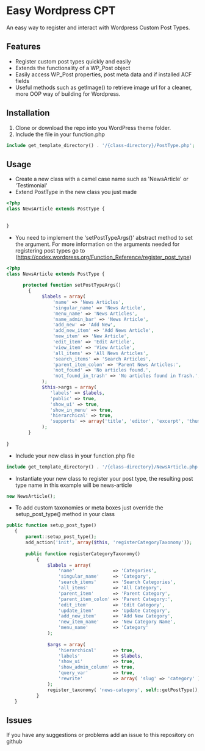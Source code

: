 # Easy Wordpress CPT

An easy way to register and interact with Wordpress Custom Post Types.

## Features
* Register custom post types quickly and easily
* Extends the functionality of a WP_Post object
* Easily access WP_Post properties, post meta data and if installed ACF fields
* Useful methods such as getImage() to retrieve image url for a cleaner, more OOP way of building for Wordpress.


## Installation

1. Clone or download the repo into you WordPress theme folder.
2. Include the file in your function.php

```php
include get_template_directory() . '/{class-directory}/PostType.php';
```

## Usage
* Create a new class with a camel case name such as 'NewsArticle' or 'Testimonial'
* Extend PostType in the new class you just made
 ```php
 <?php 
 class NewsArticle extends PostType { 
     
     
 }
 ```
* You need to implement the 'setPostTypeArgs()' abstract method to set the argument. For more information on the arguments needed for registering post types go to (https://codex.wordpress.org/Function_Reference/register_post_type)
 ```php
 <?php 
 class NewsArticle extends PostType { 
     
       protected function setPostTypeArgs()
         {
              $labels = array(
                  'name' => 'News Articles',
                  'singular_name' => 'News Article',
                  'menu_name' => 'News Articles',
                  'name_admin_bar' => 'News Article',
                  'add_new' => 'Add New',
                  'add_new_item' => 'Add News Article',
                  'new_item' => 'New Article',
                  'edit_item' => 'Edit Article',
                  'view_item' => 'View Article',
                  'all_items' => 'All News Articles',
                  'search_items' => 'Search Articles',
                  'parent_item_colon' => 'Parent News Articles:',
                  'not_found' => 'No articles found.',
                  'not_found_in_trash' => 'No articles found in Trash.',
              );
              $this->args = array(
                 'labels' => $labels,
                 'public' => true,
                 'show_ui' => true,
                 'show_in_menu' => true,
                 'hierarchical' => true,
                 'supports' => array('title', 'editor', 'excerpt', 'thumbnail'),
              );
         }
         
 }
 ```
 * Include your new class in your function.php file
 ```php
 include get_template_directory() . '/{class-directory}/NewsArticle.php';
 ```
 * Instantiate your new class to register your post type, the resulting post type name in this example will be news-article
 ```php
new NewsArticle();
 ```
 * To add custom taxonomies or meta boxes just override the setup_post_type() method in your class
 ```php
public function setup_post_type()
    {
        parent::setup_post_type();
        add_action('init', array($this, 'registerCategoryTaxonomy'));
        
        public function registerCategoryTaxonomy()
            {
                $labels = array(
                    'name'              => 'Categories',
                    'singular_name'     => 'Category',
                    'search_items'      => 'Search Categories',
                    'all_items'         => 'All Category',
                    'parent_item'       => 'Parent Category',
                    'parent_item_colon' => 'Parent Category:',
                    'edit_item'         => 'Edit Category',
                    'update_item'       => 'Update Category',
                    'add_new_item'      => 'Add New Category',
                    'new_item_name'     => 'New Category Name',
                    'menu_name'         => 'Category'
                );
        
                $args = array(
                    'hierarchical'      => true,
                    'labels'            => $labels,
                    'show_ui'           => true,
                    'show_admin_column' => true,
                    'query_var'         => true,
                    'rewrite'           => array( 'slug' => 'category' ),
                );
                register_taxonomy( 'news-category', self::getPostType(), $args);
            }
    }
 ```

## Issues
If you have any suggestions or problems add an issue to this repository on github
